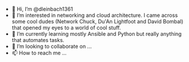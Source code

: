 - 👋 Hi, I’m @dleinbach1361
- 👀 I’m interested in networking and cloud architecture.  I came across some cool dudes (Network Chuck, Du'An Lightfoot and David Bombal) 
     that opened my eyes to a world of cool stuff.
- 🌱 I’m currently learning mostly Ansible and Python but really anything that automates tasks. 
- 💞️ I’m looking to collaborate on ...
- 📫 How to reach me ...

<!---
dleinbach1361/dleinbach1361 is a ✨ special ✨ repository because its `README.md` (this file) appears on your GitHub profile.
You can click the Preview link to take a look at your changes.
--->
